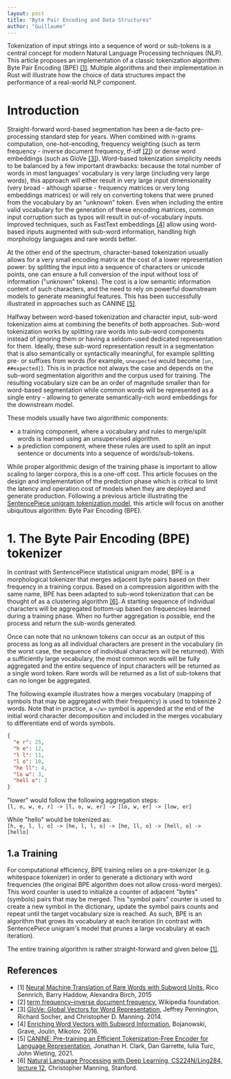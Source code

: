 ```yaml
---
layout: post
title: "Byte Pair Encoding and Data Structures"
author: "Guillaume"
---
```


Tokenization of input strings into a sequence of word or sub-tokens is a central concept for modern Natural Language Processing techniques (NLP). This article proposes an implementation of a classic tokenization algorithm: Byte Pair Encoding (BPE) [[1]](#bpe). Multiple algorithms and their implementation in Rust will illustrate how the choice of data structures impact the performance of a real-world NLP component.

# Introduction

Straight-forward word-based segmentation has been a de-facto pre-processing standard step for years. When combined with n-grams computation, one-hot-encoding, frequency weighting (such as term frequency - inverse document frequency, tf-idf [[2]](#tf-idf)) or dense word embeddings (such as GloVe [[3]](#glove)). Word-based tokenization simplicity needs to be balanced by a few important drawbacks: because the total number of words in most languages' vocabulary is very large (including very large words), this approach will either result in very large input dimensionality (very broad - although sparse - frequency matrices or very long embeddings matrices) or will rely on converting tokens that were pruned from the vocabulary by an "unknown" token. Even when including the entire valid vocabulary for the generation of these encoding matrices, common input corruption such as typos will result in out-of-vocabulary inputs. Improved techniques, such as FastText embeddings [[4]](#fasttext) allow using word-based inputs augmented with sub-word information, handling high morphology languages and rare words better.

At the other end of the spectrum, character-based tokenization usually allows for a very small encoding matrix at the cost of a lower representation power: by splitting the input into a sequence of characters or unicode points, one can ensure a full conversion of the input without loss of information ("unknown" tokens). The cost is a low semantic information content of such characters, and the need to rely on powerful downstream models to generate meaningful features. This has been successfully illustrated in approaches such as CANINE [[5]](#canine).

Halfway between word-based tokenization and character input, sub-word tokenization aims at combining the benefits of both approaches. Sub-word tokenization works by splitting rare words into sub-word components instead of ignoring them or having a seldom-used dedicated representation for them. Ideally, these sub-word representation result in a segmentation that is also semantically or syntactically meaningful, for example splitting pre- or suffixes from words (for example, `unexpected` would become `[un, ##expected]`). This is in practice not always the case and depends on the sub-word segmentation algorithm and the corpus used for training. The resulting vocabulary size can be an order of magnitude smaller than for word-based segmentation while common words will be represented as a single entry - allowing to generate semantically-rich word embeddings for the downstream model.

These models usually have two algorithmic components: 
- a training component, where a vocabulary and rules to merge/split words is learned using an unsupervised algorithm.
- a prediction component, where these rules are used to split an input sentence or documents into a sequence of words/sub-tokens.

While proper algorithmic design of the training phase is important to allow scaling to larger corpora, this is a one-off cost. This article focuses on the design and implementation of the prediction phase which is critical to limit the latency and operation cost of models when they are deployed and generate production. Following a previous article illustrating the [SentencePiece unigram tokenization model](../2020-05-30/sentence_piece), this article will focus on another ubiquitous algorithm: Byte Pair Encoding (BPE).

# 1. The Byte Pair Encoding (BPE) tokenizer

In contrast with SentencePiece statistical unigram model, BPE is a morphological tokenizer that merges adjacent byte pairs based on their frequency in a training corpus. Based on a compression algorithm with the same name, BPE has been adapted to sub-word tokenization that can be thought of as a clustering algorithm [[6]](#bpe-lecture). A starting sequence of individual characters will be aggregated bottom-up based on frequencies learned during a training phase. When no further aggregation is possible, end the process and return the sub-words generated. 

Once can note that no unknown tokens can occur as an output of this process as long as all individual characters are present in the vocabulary (in the worst case, the sequence of individual characters will be returned). With a sufficiently large vocabulary, the most common words will be fully aggregated and the entire sequence of input characters will be returned as a single word token. Rare words will be returned as a list of sub-tokens that can no longer be aggregated.

The following example illustrates how a merges vocabulary (mapping of symbols that may be aggregated with their frequency) is used to tokenize 2 words. Note that in practice, a `</w>` symbol is appended at the end of the initial word character decomposition and included in the merges vocabulary to differentiate end of words symbols.
```json
{
  "e r": 25,
  "h e": 12,
  "l l": 11,
  "l o": 10,
  "he ll": 4,
  "lo w": 3,
  "hell o": 2 
}
```
"lower" would follow the following aggregation steps: <br>
`[l, o, w, e, r] -> [l, o, w, er] -> [lo, w, er] -> [low, er]`

While "hello" would be tokenized as: <br>
`[h, e, l, l, o] -> [he, l, l, o] -> [he, ll, o] -> [hell, o] -> [hello]`

## 1.a Training

For computational efficiency, BPE training relies on a pre-tokenizer (e.g. whitespace tokenizer) in order to generate a dictionary with word frequencies (the original BPE algorithm does not allow cross-word merges). This word counter is used to initialize a counter of adjacent "bytes" (symbols) pairs that may be merged. This "symbol pairs" counter is used to create a new symbol in the dictionary, update the symbol pairs counts and repeat until the target vocabulary size is reached. As such, BPE is an  algorithm that grows its vocabulary at each iteration (in contrast with SentencePiece unigram's model that prunes a large vocabulary at each iteration).

The entire training algorithm is rather straight-forward and given below [[1]](#bpe).




## References
- <a name="bpe"></a>[1] [Neural Machine Translation of Rare Words with Subword Units](https://arxiv.org/abs/1508.07909), Rico Sennrich, Barry Haddow, Alexandra Birch, 2015 
- <a name="tf-idf"></a>[2] [term frequency–inverse document frequency](https://en.wikipedia.org/wiki/Tf–idf), Wikipedia foundation. 
- <a name="glove"></a>[3] [GloVe: Global Vectors for Word Representation](https://nlp.stanford.edu/pubs/glove.pdf), Jeffrey Pennington, Richard Socher, and Christopher D. Manning. 2014.
- <a name="fasttext"></a>[4] [Enriching Word Vectors with Subword Information](https://arxiv.org/pdf/1607.04606.pdf), Bojanowski, Grave, Joulin,  Mikolov. 2016.
- <a name="canine"></a>[5] [CANINE: Pre-training an Efficient Tokenization-Free Encoder for Language Representation](https://arxiv.org/abs/2103.06874), Jonathan H. Clark, Dan Garrette, Iulia Turc, John Wieting, 2021.
- <a name="bpe-lecture"></a>[6] [Natural Language Processing
with Deep Learning, CS224N/Ling284, lecture 12](https://web.stanford.edu/class/cs224n/slides/cs224n-2019-lecture12-subwords.pdf), Christopher Manning, Stanford.